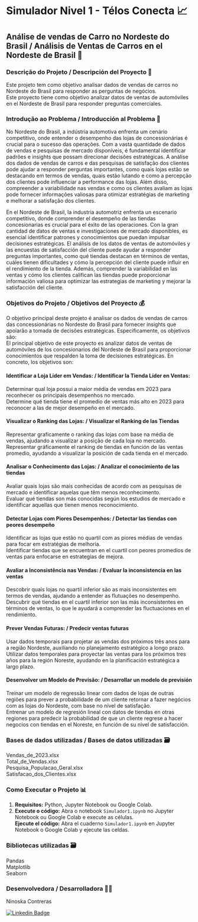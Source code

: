# Simulador Nivel 1 - Télos Conecta 📈

## Análise de vendas de Carro no Nordeste do Brasil / Análisis de Ventas de Carros en el Nordeste de Brasil 🚗

### Descrição do Projeto / Descripción del Proyecto 📃

Este projeto tem como objetivo analisar dados de vendas de carros no Nordeste do Brasil para responder as perguntas de negócios. <br>
Este proyecto tiene como objetivo analizar datos de ventas de automóviles en el Nordeste de Brasil para responder preguntas comerciales.

### Introdução ao Problema / Introducción al Problema 🔎
No Nordeste do Brasil, a indústria automotiva enfrenta um cenário competitivo, onde entender o desempenho das lojas de concessionárias é crucial para o sucesso das operações. Com a vasta quantidade de dados de vendas e pesquisas de mercado disponíveis, é fundamental identificar padrões e insights que possam direcionar decisões estratégicas.
A análise dos dados de vendas de carros e das pesquisas de satisfação dos clientes pode ajudar a responder perguntas importantes, como quais lojas estão se destacando em termos de vendas, quais estão lutando e como a percepção dos clientes pode influenciar a performance das lojas. Além disso, compreender a variabilidade nas vendas e como os clientes avaliam as lojas pode fornecer informações valiosas para otimizar estratégias de marketing e melhorar a satisfação dos clientes.

En el Nordeste de Brasil, la industria automotriz enfrenta un escenario competitivo, donde comprender el desempeño de las tiendas concesionarias es crucial para el éxito de las operaciones. Con la gran cantidad de datos de ventas e investigaciones de mercado disponibles, es esencial identificar patrones y conocimientos que puedan impulsar decisiones estratégicas.
El análisis de los datos de ventas de automóviles y las encuestas de satisfacción del cliente puede ayudar a responder preguntas importantes, como qué tiendas destacan en términos de ventas, cuáles tienen dificultades y cómo la percepción del cliente puede influir en el rendimiento de la tienda. Además, comprender la variabilidad en las ventas y cómo los clientes califican las tiendas puede proporcionar información valiosa para optimizar las estrategias de marketing y mejorar la satisfacción del cliente.


### Objetivos do Projeto / Objetivos del Proyecto 💰
O objetivo principal deste projeto é analisar os dados de vendas de carros das concessionárias no Nordeste do Brasil para fornecer insights que apoiarão a tomada de decisões estratégicas. Especificamente, os objetivos são: <br>
El principal objetivo de este proyecto es analizar datos de ventas de automóviles de los concesionarios del Nordeste de Brasil para proporcionar conocimientos que respalden la toma de decisiones estratégicas. En concreto, los objetivos son:

#### Identificar a Loja Líder em Vendas: / Identificar la Tienda Líder en Ventas: <br>
Determinar qual loja possui a maior média de vendas em 2023 para reconhecer os principais desempenhos no mercado.<br>
Determine qué tienda tiene el promedio de ventas más alto en 2023 para reconocer a las de mejor desempeño en el mercado.

#### Visualizar o Ranking das Lojas: / Visualizar el Ranking de las Tiendas <br>
Representar graficamente o ranking das lojas com base na média de vendas, ajudando a visualizar a posição de cada loja no mercado. <br>
Representar gráficamente el ranking de tiendas en función de las ventas promedio, ayudando a visualizar la posición de cada tienda en el mercado.

#### Analisar o Conhecimento das Lojas: / Analizar el conocimiento de las tiendas <br>
Avaliar quais lojas são mais conhecidas de acordo com as pesquisas de mercado e identificar aquelas que têm menos reconhecimento. <br>
Evaluar qué tiendas son más conocidas según los estudios de mercado e identificar aquellas que tienen menos reconocimiento.

#### Detectar Lojas com Piores Desempenhos: / Detectar las tiendas con peores desempeño <br>
Identificar as lojas que estão no quartil com as piores médias de vendas para focar em estratégias de melhoria. <br>
Identificar tiendas que se encuentran en el cuartil con peores promedios de ventas para enfocarse en estrategias de mejora.

#### Avaliar a Inconsistência nas Vendas: / Evaluar la inconsistencia en las ventas <br>
Descobrir quais lojas no quartil inferior são as mais inconsistentes em termos de vendas, ajudando a entender as flutuações no desempenho. <br>
Descubrir qué tiendas en el cuartil inferior son las más inconsistentes en términos de ventas, lo que le ayudará a comprender las fluctuaciones en el rendimiento.

#### Prever Vendas Futuras: / Predecir ventas futuras <br>
Usar dados temporais para projetar as vendas dos próximos três anos para a região Nordeste, auxiliando no planejamento estratégico a longo prazo. <br>
Utilizar datos temporales para proyectar las ventas para los próximos tres años para la región Noreste, ayudando en la planificación estratégica a largo plazo.

#### Desenvolver um Modelo de Previsão: / Desarrollar un modelo de previsión <br>
Treinar um modelo de regressão linear com dados de lojas de outras regiões para prever a probabilidade de um cliente retornar a fazer negócios com as lojas do Nordeste, com base no nível de satisfação. <br>
Entrenar un modelo de regresión lineal con datos de tiendas en otras regiones para predecir la probabilidad de que un cliente regrese a hacer negocios con tiendas en el Noreste, en función de su nivel de satisfacción.

### Bases de dados utilizadas / Bases de datos utilizadas 🗃️

Vendas_de_2023.xlsx <br>
Total_de_Vendas.xlsx <br>
Pesquisa_Populacao_Geral.xlsx <br>
Satisfacao_dos_Clientes.xlsx <br>

### Como Executar o Projeto 📊

1. **Requisitos:** Python, Jupyter Notebook ou Google Colab.
2. **Execute o código:** Abra o notebook `Simulador1.ipynb` no Jupyter Notebook ou Google Colab e execute as células. <br>
   **Ejecute el código:** Abra el cuaderno `Simulador1.ipynb` en Jupyter Notebook o Google Colab y ejecute las celdas.

### Bibliotecas utilizadas 🗃️
Pandas <br>
Matplotlib <br>
Seaborn <br>

### Desenvolvedora / Desarrolladora 👩‍💻

Ninoska Contreras

[![Linkedin Badge](https://img.shields.io/badge/-LinkedIn-blue?style=flat-square&logo=Linkedin&logoColor=white&link)](https://www.linkedin.com/in/ninoska-contreras)
